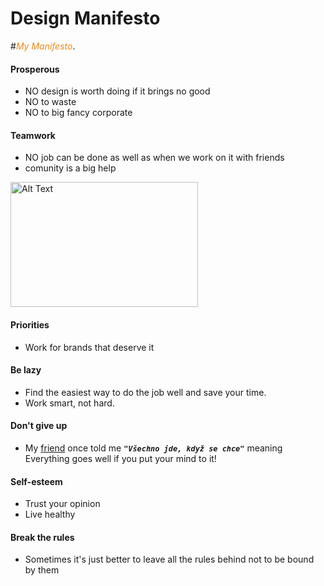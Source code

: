 # Design Manifesto

#<span style="color:ef8a17">*My Manifesto*</span>.

#### Prosperous
- NO design is worth doing if it brings no good
- NO to waste
- NO to big fancy corporate
#### Teamwork
- NO job can be done as well as when we work on it with friends
- comunity is a big help

 <img src="https://github.com/user-attachments/assets/55939860-46a7-44a5-97d8-46858415ba9a" alt="Alt Text" width="300" height="200">

#### Priorities
- Work for brands that deserve it
#### Be lazy
- Find the easiest way to do the job well and save your time.
- Work smart, not hard.
#### Don't give up
- My [friend](https://github.com/sprtokiller) once told me _**``"Všechno jde, když se chce"``**_ meaning Everything goes well if you put your mind to it!
#### Self-esteem
- Trust your opinion
- Live healthy
#### Break the rules
- Sometimes it's just better to leave all the rules behind not to be bound by them
